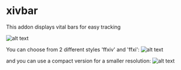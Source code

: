 # xivbar
This addon displays vital bars for easy tracking

![alt text](http://i.imgur.com/QA6WSUY.png)

You can choose from 2 different styles 'ffxiv' and 'ffxi':
![alt text](http://i.imgur.com/Ilol46V.png)

and you can use a compact version for a smaller resolution:
![alt text](http://i.imgur.com/tnxBCLL.png)
